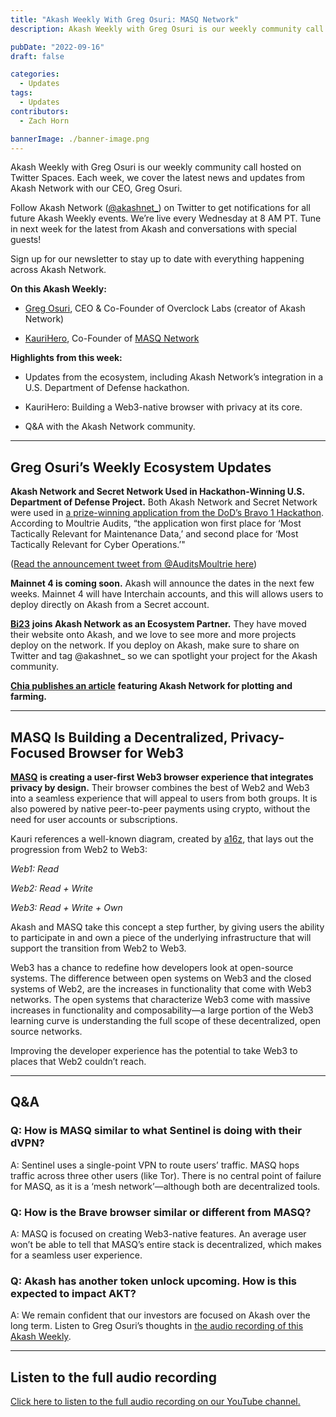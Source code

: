 ```yaml
---
title: "Akash Weekly With Greg Osuri: MASQ Network"
description: Akash Weekly with Greg Osuri is our weekly community call hosted on Twitter Spaces. Each week, we cover the latest news and updates from Akash Network with our CEO, Greg Osuri.

pubDate: "2022-09-16"
draft: false

categories:
  - Updates
tags:
  - Updates
contributors:
  - Zach Horn

bannerImage: ./banner-image.png
---
```

Akash Weekly with Greg Osuri is our weekly community call hosted on Twitter Spaces. Each week, we cover the latest news and updates from Akash Network with our CEO, Greg Osuri.

Follow Akash Network ([@akashnet\_](https://twitter.com/akashnet)) on Twitter to get notifications for all future Akash Weekly events. We’re live every Wednesday at 8 AM PT. Tune in next week for the latest from Akash and conversations with special guests!

Sign up for our newsletter to stay up to date with everything happening across Akash Network.

**On this Akash Weekly:**

*   [Greg Osuri](https://twitter.com/gregosuri), CEO & Co-Founder of Overclock Labs (creator of Akash Network)
    
*   [KauriHero](https://twitter.com/KauriHero), Co-Founder of [MASQ Network](https://masq.ai/)
    

**Highlights from this week:**

*   Updates from the ecosystem, including Akash Network’s integration in a U.S. Department of Defense hackathon.
    
*   KauriHero: Building a Web3-native browser with privacy at its core.
    
*   Q&A with the Akash Network community.
    

* * *

Greg Osuri’s Weekly Ecosystem Updates
-------------------------------------

**Akash Network and Secret Network Used in Hackathon-Winning U.S. Department of Defense Project.** Both Akash Network and Secret Network were used in [a prize-winning application from the DoD’s Bravo 1 Hackathon](https://www.marines.mil/News/News-Display/Article/3156537/marine-officer-leads-joint-service-team-of-hackers-in-an-it-competition/). According to Moultrie Audits, “the application won first place for ‘Most Tactically Relevant for Maintenance Data,’ and second place for ‘Most Tactically Relevant for Cyber Operations.’"

([Read the announcement tweet from @AuditsMoultrie here](https://twitter.com/AuditsMoultrie/status/1569811136819916802?s=20&t=_k_kfDMzvZuxXKKKCVpv8Q)) 

**Mainnet 4 is coming soon.** Akash will announce the dates in the next few weeks. Mainnet 4 will have Interchain accounts, and this will allows users to deploy directly on Akash from a Secret account.

[**Bi23**](https://bi23.com/#/) **joins Akash Network as an Ecosystem Partner.** They have moved their website onto Akash, and we love to see more and more projects deploy on the network. If you deploy on Akash, make sure to share on Twitter and tag @akashnet\_ so we can spotlight your project for the Akash community.

[**Chia publishes an article**](https://www.chia.net/2022/09/12/chia-akash-network-equals-plotting-as-a-service.en.html) **featuring Akash Network for plotting and farming.**

* * *

MASQ Is Building a Decentralized, Privacy-Focused Browser for Web3
------------------------------------------------------------------

[**MASQ**](https://masq.ai/) **is creating a user-first Web3 browser experience that integrates privacy by design.** Their browser combines the best of Web2 and Web3 into a seamless experience that will appeal to users from both groups. It is also powered by native peer-to-peer payments using crypto, without the need for user accounts or subscriptions.

Kauri references a well-known diagram, created by [a16z](https://a16zcrypto.com/), that lays out the progression from Web2 to Web3:

_Web1: Read_

_Web2: Read + Write_

_Web3: Read + Write + Own_

Akash and MASQ take this concept a step further, by giving users the ability to participate in and own a piece of the underlying infrastructure that will support the transition from Web2 to Web3.

Web3 has a chance to redefine how developers look at open-source systems. The difference between open systems on Web3 and the closed systems of Web2, are the increases in functionality that come with Web3 networks. The open systems that characterize Web3 come with massive increases in functionality and composability—a large portion of the Web3 learning curve is understanding the full scope of these decentralized, open source networks.

Improving the developer experience has the potential to take Web3 to places that Web2 couldn’t reach.

* * *

Q&A
---

### Q: How is MASQ similar to what Sentinel is doing with their dVPN?

A: Sentinel uses a single-point VPN to route users’ traffic. MASQ hops traffic across three other users (like Tor). There is no central point of failure for MASQ, as it is a ‘mesh network’—although both are decentralized tools.

### Q: How is the Brave browser similar or different from MASQ?

A: MASQ is focused on creating Web3-native features. An average user won’t be able to tell that MASQ’s entire stack is decentralized, which makes for a seamless user experience.

### Q: Akash has another token unlock upcoming. How is this expected to impact AKT?

A: We remain confident that our investors are focused on Akash over the long term. Listen to Greg Osuri’s thoughts in [the audio recording of this Akash Weekly](https://www.youtube.com/watch?v=Ckp4eQ94ojM).

* * *

Listen to the full audio recording
----------------------------------

[Click here to listen to the full audio recording on our YouTube channel.](https://www.youtube.com/watch?v=Ckp4eQ94ojM)